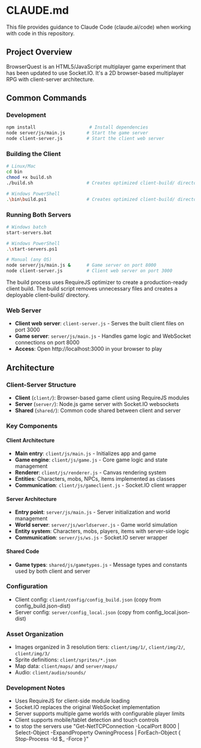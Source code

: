 # CLAUDE.md

This file provides guidance to Claude Code (claude.ai/code) when working with code in this repository.

## Project Overview

BrowserQuest is an HTML5/JavaScript multiplayer game experiment that has been updated to use Socket.IO. It's a 2D browser-based multiplayer RPG with client-server architecture.

## Common Commands

### Development
```bash
npm install                    # Install dependencies
node server/js/main.js        # Start the game server
node client-server.js         # Start the client web server
```

### Building the Client
```bash
# Linux/Mac
cd bin
chmod +x build.sh
./build.sh                    # Creates optimized client-build/ directory

# Windows PowerShell
.\bin\build.ps1               # Creates optimized client-build/ directory
```

### Running Both Servers
```bash
# Windows batch
start-servers.bat

# Windows PowerShell  
.\start-servers.ps1

# Manual (any OS)
node server/js/main.js &      # Game server on port 8000
node client-server.js         # Client web server on port 3000
```

The build process uses RequireJS optimizer to create a production-ready client build. The build script removes unnecessary files and creates a deployable client-build/ directory.

### Web Server
- **Client web server**: `client-server.js` - Serves the built client files on port 3000
- **Game server**: `server/js/main.js` - Handles game logic and WebSocket connections on port 8000
- **Access**: Open http://localhost:3000 in your browser to play

## Architecture

### Client-Server Structure
- **Client** (`client/`): Browser-based game client using RequireJS modules
- **Server** (`server/`): Node.js game server with Socket.IO websockets  
- **Shared** (`shared/`): Common code shared between client and server

### Key Components

#### Client Architecture
- **Main entry**: `client/js/main.js` - Initializes app and game
- **Game engine**: `client/js/game.js` - Core game logic and state management
- **Renderer**: `client/js/renderer.js` - Canvas rendering system
- **Entities**: Characters, mobs, NPCs, items implemented as classes
- **Communication**: `client/js/gameclient.js` - Socket.IO client wrapper

#### Server Architecture  
- **Entry point**: `server/js/main.js` - Server initialization and world management
- **World server**: `server/js/worldserver.js` - Game world simulation
- **Entity system**: Characters, mobs, players, items with server-side logic
- **Communication**: `server/js/ws.js` - Socket.IO server wrapper

#### Shared Code
- **Game types**: `shared/js/gametypes.js` - Message types and constants used by both client and server

### Configuration
- Client config: `client/config/config_build.json` (copy from config_build.json-dist)
- Server config: `server/config_local.json` (copy from config_local.json-dist)

### Asset Organization
- Images organized in 3 resolution tiers: `client/img/1/`, `client/img/2/`, `client/img/3/`  
- Sprite definitions: `client/sprites/*.json`
- Map data: `client/maps/` and `server/maps/`
- Audio: `client/audio/sounds/`

### Development Notes
- Uses RequireJS for client-side module loading
- Socket.IO replaces the original WebSocket implementation
- Server supports multiple game worlds with configurable player limits
- Client supports mobile/tablet detection and touch controls
- to stop the servers use "Get-NetTCPConnection -LocalPort 8000 | Select-Object -ExpandProperty OwningProcess | ForEach-Object { Stop-Process -Id $_ -Force }"